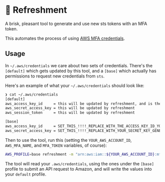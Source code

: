 # 🍹️ Refreshment

A brisk, pleasant tool to generate and use new sts tokens with an MFA token.

This automates the process of using
[AWS MFA credentials](https://aws.amazon.com/premiumsupport/knowledge-center/authenticate-mfa-cli/).

## Usage

In `~/.aws/credentials` we care about two sets of credentials. There's the `[default]` which gets updated by this tool, and a `[base]` which actually has permissions to request new credentials from `sts`.

Here's an example of what your `~/.aws/credentials` should look like:

```sh
❯ cat ~/.aws/credentials                                                                                                                                  
[default]
aws_access_key_id     = this will be updated by refreshment, and is the profile that will be used to make normal aws requests
aws_secret_access_key = this will be updated by refreshment
aws_session_token     = this will be updated by refreshment

[base]
aws_access_key_id     = SET_THIS_!!!!_REPLACE_WITH_THE_ACCESS_KEY_ID_YOU_GOT_FROM_AWS
aws_secret_access_key = SET_THIS_!!!!_REPLACE_WITH_YOUR_SECRET_KEY_GENERATED_BY_AWS
```

Then to use the tool, run this (setting the `YOUR_AWS_ACCOUNT_ID`, `AWS_MFA_NAME`, and `MFA_TOKEN` variables, of course):

```sh
AWS_PROFILE=base refreshment -m "arn:aws:iam::${YOUR_AWS_ACCOUNT_ID}:mfa/${AWS_MFA_NAME}" -t "${MFA_TOKEN}"
```

The tool will read your `.aws/credentials`, using the ones under the `[base]` profile to submit an API request to Amazon, and will write the values into your `default` profile.
